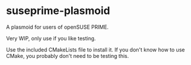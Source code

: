 # suseprime-plasmoid
A plasmoid for users of openSUSE PRIME.

Very WIP, only use if you like testing.

Use the included CMakeLists file to install it.
If you don't know how to use CMake, you probably don't need to be testing this.
